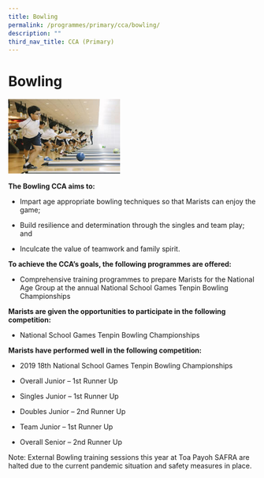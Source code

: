 ```yaml
---
title: Bowling
permalink: /programmes/primary/cca/bowling/
description: ""
third_nav_title: CCA (Primary)
---
```

# Bowling


<img src="/images/CCA/Primary/Bowling_D1R1412.jpg"  
     style="width:45%">

**The Bowling CCA aims to:** 

*   Impart age appropriate bowling techniques so that Marists can enjoy the game;
*   Build resilience and determination through the singles and team play; and  
    
*   Inculcate the value of teamwork and family spirit.

**To achieve the CCA’s goals, the following programmes are offered:** 

*   Comprehensive training programmes to prepare Marists for the National Age Group at the annual National School Games Tenpin Bowling Championships

  

**Marists are given the opportunities to participate in the following competition:** 

*   National School Games Tenpin Bowling Championships  
    

  

**Marists have performed well in the following competition:** 

*   2019 18th National School Games Tenpin Bowling Championships 

*   Overall Junior – 1st Runner Up
*   Singles Junior – 1st Runner Up
*   Doubles Junior – 2nd Runner Up  
    
*   Team Junior – 1st Runner Up  
    
*   Overall Senior – 2nd Runner Up

  

Note: External Bowling training sessions this year at Toa Payoh SAFRA are halted due to the current pandemic situation and safety measures in place.